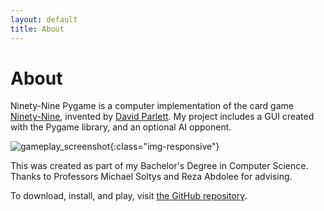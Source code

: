 ```yaml
---
layout: default
title: About
---
```


# About

Ninety-Nine Pygame is a computer implementation of the card game [Ninety-Nine](https://www.parlettgames.uk/oricards/ninety9.html), invented by [David Parlett](https://parlettgames.uk/).
My project includes a GUI created with the Pygame library, and an optional AI opponent.

![gameplay_screenshot]({{site.url}}{{site.baseurl}}/images/gameplay_screenshot.png){:class="img-responsive"}

This was created as part of my Bachelor's Degree in Computer Science. Thanks to Professors Michael Soltys and Reza Abdolee for advising.

To download, install, and play, visit [the GitHub repository](https://github.com/SkylerMime/NinetyNine).
